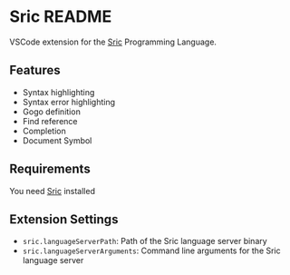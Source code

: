 # Sric README

VSCode extension for the [Sric](https://github.com/chunquedong/sric) Programming Language.

## Features

* Syntax highlighting
* Syntax error highlighting
* Gogo definition
* Find reference
* Completion
* Document Symbol

## Requirements

You need [Sric](https://github.com/chunquedong/sric) installed

## Extension Settings

* `sric.languageServerPath`: Path of the Sric language server binary
* `sric.languageServerArguments`: Command line arguments for the Sric language server

